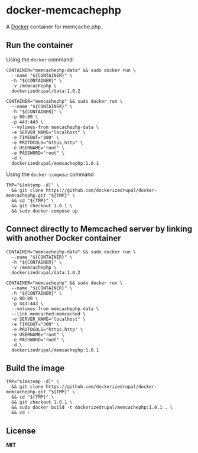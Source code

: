 # docker-memcachephp

A [Docker](https://docker.com/) container for memcache.php.

## Run the container

Using the `docker` command:

    CONTAINER="memcachephp-data" && sudo docker run \
      --name "${CONTAINER}" \
      -h "${CONTAINER}" \
      -v /memcachephp \
      dockerizedrupal/data:1.0.2

    CONTAINER="memcachephp" && sudo docker run \
      --name "${CONTAINER}" \
      -h "${CONTAINER}" \
      -p 80:80 \
      -p 443:443 \
      --volumes-from memcachephp-data \
      -e SERVER_NAME="localhost" \
      -e TIMEOUT="300" \
      -e PROTOCOLS="https,http" \
      -e USERNAME="root" \
      -e PASSWORD="root" \
      -d \
      dockerizedrupal/memcachephp:1.0.1

Using the `docker-compose` command

    TMP="$(mktemp -d)" \
      && git clone https://github.com/dockerizedrupal/docker-memcachephp.git "${TMP}" \
      && cd "${TMP}" \
      && git checkout 1.0.1 \
      && sudo docker-compose up

## Connect directly to Memcached server by linking with another Docker container

    CONTAINER="memcachephp-data" && sudo docker run \
      --name "${CONTAINER}" \
      -h "${CONTAINER}" \
      -v /memcachephp \
      dockerizedrupal/data:1.0.2

    CONTAINER="memcachephp" && sudo docker run \
      --name "${CONTAINER}" \
      -h "${CONTAINER}" \
      -p 80:80 \
      -p 443:443 \
      --volumes-from memcachephp-data \
      --link memcached:memcached \
      -e SERVER_NAME="localhost" \
      -e TIMEOUT="300" \
      -e PROTOCOLS="https,http" \
      -e USERNAME="root" \
      -e PASSWORD="root" \
      -d \
      dockerizedrupal/memcachephp:1.0.1

## Build the image

    TMP="$(mktemp -d)" \
      && git clone https://github.com/dockerizedrupal/docker-memcachephp.git "${TMP}" \
      && cd "${TMP}" \
      && git checkout 1.0.1 \
      && sudo docker build -t dockerizedrupal/memcachephp:1.0.1 . \
      && cd -

## License

**MIT**
